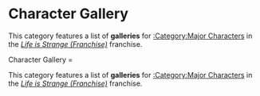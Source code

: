#  Character Gallery 

This category features a list of **galleries** for [:Category:Major Characters](major_characters.md) in the *[Life is Strange (Franchise)](life_is_strange.md)* franchise.

 Character Gallery =

This category features a list of **galleries** for [:Category:Major Characters](major_characters.md) in the *[Life is Strange (Franchise)](life_is_strange.md)* franchise.

